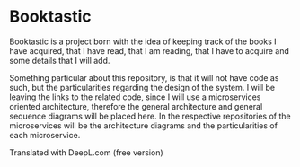 # Booktastic

Booktastic is a project born with the idea of keeping track of the books I have acquired, that I have read, that I am reading, that I have to acquire and some details that I will add.

Something particular about this repository, is that it will not have code as such, but the particularities regarding the design of the system. I will be leaving the links to the related code, since I will use a microservices oriented architecture, therefore the general architecture and general sequence diagrams will be placed here. In the respective repositories of the microservices will be the architecture diagrams and the particularities of each microservice.

Translated with DeepL.com (free version)
